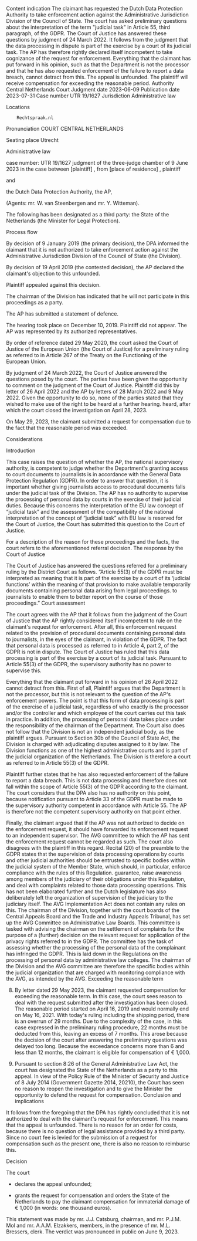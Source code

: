 Content indication
    The claimant has requested the Dutch Data Protection Authority to take enforcement action against the Administrative Jurisdiction Division of the Council of State. The court has asked preliminary questions about the interpretation of the term "judicial task" in Article 55, third paragraph, of the GDPR. The Court of Justice has answered these questions by judgment of 24 March 2022. It follows from the judgment that the data processing in dispute is part of the exercise by a court of its judicial task. The AP has therefore rightly declared itself incompetent to take cognizance of the request for enforcement. Everything that the claimant has put forward in his opinion, such as that the Department is not the processor and that he has also requested enforcement of the failure to report a data breach, cannot detract from this. The appeal is unfounded. The plaintiff will receive compensation for exceeding the reasonable period.
Authority
    Central Netherlands Court
Judgment date
    2023-06-09
Publication date
    2023-07-31
Case number
    UTR 19/1627
Jurisdiction
    Administrative law

Locations

        Rechtspraak.nl

Pronunciation
COURT CENTRAL NETHERLANDS

Seating place Utrecht

Administrative law

case number: UTR 19/1627
judgment of the three-judge chamber of 9 June 2023 in the case between \[plaintiff\] , from \[place of residence\] , plaintiff

and

the Dutch Data Protection Authority, the AP,

(Agents: mr. W. van Steenbergen and mr. Y. Witteman).

The following has been designated as a third party: the State of the Netherlands (the Minister for Legal Protection).

Process flow

By decision of 9 January 2019 (the primary decision), the DPA informed the claimant that it is not authorized to take enforcement action against the Administrative Jurisdiction Division of the Council of State (the Division).

By decision of 19 April 2019 (the contested decision), the AP declared the claimant's objection to this unfounded.

Plaintiff appealed against this decision.

The chairman of the Division has indicated that he will not participate in this proceedings as a party.

The AP has submitted a statement of defence.

The hearing took place on December 10, 2019. Plaintiff did not appear. The AP was represented by its authorized representatives.

By order of reference dated 29 May 2020, the court asked the Court of Justice of the European Union (the Court of Justice) for a preliminary ruling as referred to in Article 267 of the Treaty on the Functioning of the European Union.

By judgment of 24 March 2022, the Court of Justice answered the questions posed by the court. The parties have been given the opportunity to comment on the judgment of the Court of Justice. Plaintiff did this by letter of 26 April 2022 and the AP by letters of 28 March 2022 and 9 May 2022. Given the opportunity to do so, none of the parties stated that they wished to make use of the right to be heard at a further hearing. heard, after which the court closed the investigation on April 28, 2023.

On May 29, 2023, the claimant submitted a request for compensation due to the fact that the reasonable period was exceeded.

Considerations

Introduction

This case raises the question of whether the AP, the national supervisory authority, is competent to judge whether the Department's granting access to court documents to journalists is in accordance with the General Data Protection Regulation (GDPR). In order to answer that question, it is important whether giving journalists access to procedural documents falls under the judicial task of the Division. The AP has no authority to supervise the processing of personal data by courts in the exercise of their judicial duties. Because this concerns the interpretation of the EU law concept of “judicial task” and the assessment of the compatibility of the national interpretation of the concept of “judicial task” with EU law is reserved for the Court of Justice, the Court has submitted this question to the Court of Justice.

For a description of the reason for these proceedings and the facts, the court refers to the aforementioned referral decision. The response by the Court of Justice

The Court of Justice has answered the questions referred for a preliminary ruling by the District Court as follows. “Article 55(3) of the GDPR must be interpreted as meaning that it is part of the exercise by a court of its ‘judicial functions’ within the meaning of that provision to make available temporarily documents containing personal data arising from legal proceedings. to journalists to enable them to better report on the course of those proceedings.” Court assessment

The court agrees with the AP that it follows from the judgment of the Court of Justice that the AP rightly considered itself incompetent to rule on the claimant's request for enforcement. After all, this enforcement request related to the provision of procedural documents containing personal data to journalists, in the eyes of the claimant, in violation of the GDPR. The fact that personal data is processed as referred to in Article 4, part 2, of the GDPR is not in dispute. The Court of Justice has ruled that this data processing is part of the exercise by a court of its judicial task. Pursuant to Article 55(3) of the GDPR, the supervisory authority has no power to supervise this.

Everything that the claimant put forward in his opinion of 26 April 2022 cannot detract from this. First of all, Plaintiff argues that the Department is not the processor, but this is not relevant to the question of the AP's enforcement powers. The point is that this form of data processing is part of the exercise of a judicial task, regardless of who exactly is the processor and/or the controller and which employee of the court carries out this task in practice. In addition, the processing of personal data takes place under the responsibility of the chairman of the Department. The Court also does not follow that the Division is not an independent judicial body, as the plaintiff argues. Pursuant to Section 30b of the Council of State Act, the Division is charged with adjudicating disputes assigned to it by law. The Division functions as one of the highest administrative courts and is part of the judicial organization of the Netherlands. The Division is therefore a court as referred to in Article 55(3) of the GDPR.

Plaintiff further states that he has also requested enforcement of the failure to report a data breach. This is not data processing and therefore does not fall within the scope of Article 55(3) of the GDPR according to the claimant. The court considers that the DPA also has no authority on this point, because notification pursuant to Article 33 of the GDPR must be made to the supervisory authority competent in accordance with Article 55. The AP is therefore not the competent supervisory authority on that point either.

Finally, the claimant argued that if the AP was not authorized to decide on the enforcement request, it should have forwarded its enforcement request to an independent supervisor. The AVG committee to which the AP has sent the enforcement request cannot be regarded as such. The court also disagrees with the plaintiff in this regard. Recital (20) of the preamble to the GDPR states that the supervision of data processing operations by courts and other judicial authorities should be entrusted to specific bodies within the judicial system of the Member State, which should, in particular, enforce compliance with the rules of this Regulation. guarantee, raise awareness among members of the judiciary of their obligations under this Regulation, and deal with complaints related to those data processing operations. This has not been elaborated further and the Dutch legislature has also deliberately left the organization of supervision of the judiciary to the judiciary itself. The AVG Implementation Act does not contain any rules on this. The chairman of the Division, together with the court boards of the Central Appeals Board and the Trade and Industry Appeals Tribunal, has set up the AVG Committee on Administrative Law Boards. This committee is tasked with advising the chairman on the settlement of complaints for the purpose of a (further) decision on the relevant request for application of the privacy rights referred to in the GDPR. The committee has the task of assessing whether the processing of the personal data of the complainant has infringed the GDPR. This is laid down in the Regulations on the processing of personal data by administrative law colleges. The chairman of the Division and the AVG committee are therefore the specific bodies within the judicial organization that are charged with monitoring compliance with the AVG, as intended by the AVG. Exceeding the reasonable term

8. By letter dated 29 May 2023, the claimant requested compensation for exceeding the reasonable term. In this case, the court sees reason to deal with the request submitted after the investigation has been closed. The reasonable period started on April 16, 2019 and would normally end on May 16, 2021. With today's ruling including the shipping period, there is an overrun of 29 months. Due to the complexity of the case, in this case expressed in the preliminary ruling procedure, 22 months must be deducted from this, leaving an excess of 7 months. This arose because the decision of the court after answering the preliminary questions was delayed too long. Because the exceedance concerns more than 6 and less than 12 months, the claimant is eligible for compensation of € 1,000.

9. Pursuant to section 8:26 of the General Administrative Law Act, the court has designated the State of the Netherlands as a party to this appeal. In view of the Policy Rule of the Minister of Security and Justice of 8 July 2014 (Government Gazette 2014, 20210), the Court has seen no reason to reopen the investigation and to give the Minister the opportunity to defend the request for compensation. Conclusion and implications

It follows from the foregoing that the DPA has rightly concluded that it is not authorized to deal with the claimant's request for enforcement. This means that the appeal is unfounded. There is no reason for an order for costs, because there is no question of legal assistance provided by a third party. Since no court fee is levied for the submission of a request for compensation such as the present one, there is also no reason to reimburse this.

Decision

The court

- declares the appeal unfounded;

- grants the request for compensation and orders the State of the Netherlands to pay the claimant compensation for immaterial damage of € 1,000 (in words: one thousand euros).

This statement was made by mr. J.J. Catsburg, chairman, and mr. P.J.M. Mol and mr. A.A.M. Elzakkers, members, in the presence of mr. M.L. Bressers, clerk. The verdict was pronounced in public on June 9, 2023.
